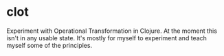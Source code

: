 # clot

Experiment with Operational Transformation in Clojure. At the moment this isn't in any usable state. It's mostly for myself to experiment and teach myself some of the principles.
